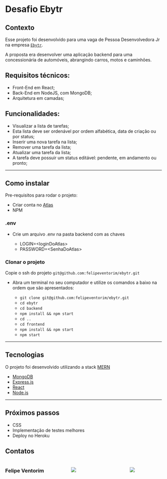 # Desafio Ebytr

## Contexto

Esse projeto foi desenvolvido para uma vaga de Pessoa Desenvolvedora Jr na empresa [`Ebytr`](www.betrybe.com).

A proposta era desenvolver uma aplicação backend para uma concessionária de automóveis, abrangindo carros, motos e caminhões.

## Requisitos técnicos:
- Front-End em React;
- Back-End em NodeJS, com MongoDB;
- Arquitetura em camadas;

## Funcionalidades:
- Visualizar a lista de tarefas;
- Esta lista deve ser ordenável por ordem alfabética, data de criação ou por status;
- Inserir uma nova tarefa na lista;
- Remover uma tarefa da lista;
- Atualizar uma tarefa da lista;
- A tarefa deve possuir um status editável: pendente, em andamento ou pronto;

---

## Como instalar

Pre-requisitos para rodar o projeto: 
- Criar conta no [Atlas](https://www.mongodb.com/pt-br/cloud/atlas/register)
- NPM

### .env
* Crie um arquivo .env na pasta backend com as chaves

  * LOGIN=\<loginDoAtlas\>
  * PASSWORD=\<SenhaDoAtlas\>

### Clonar o projeto
Copie o ssh do projeto `git@github.com:felipeventorim/ebytr.git`

* Abra um terminal no seu computador e utilize os comandos a baixo na ordem que são apresentados:

  * `git clone git@github.com:felipeventorim/ebytr.git`
  * `cd ebytr`
  * `cd backend`
  * `npm install && npm start`
  * `cd ..`
  * `cd frontend`
  * `npm install && npm start`
  * `npm start`

---

## Tecnologias

O projeto foi desenvolvido utilizando a stack [MERN](https://www.mongodb.com/mern-stack)

- [MongoDB](https://www.mongodb.com/pt-br/1)
- [Express.js](https://expressjs.com/pt-br/)
- [React](https://pt-br.reactjs.org/)
- [Node.js](https://nodejs.org/en/)

---

## Próximos passos

* CSS
* Implementação de testes melhores
* Deploy no Heroku

## Contatos

<div style="display: flex; align-items: center; justify-content: space-between;">
  <h3> Felipe Ventorim </h3>
  <a href="https://www.linkedin.com/in/felipeventorim" target="_blank">
    <img src="https://img.shields.io/badge/-LinkedIn-%230077B5?style=for-the-badge&logo=linkedin&logoColor=white" target="_blank">
  </a>
  <br/>
  <a href = "mailto:felipeventorim11@gmail.com">
    <img src="https://img.shields.io/badge/-Gmail-%23333?style=for-the-badge&logo=gmail&logoColor=white" target="_blank">
  </a>
<br/>
